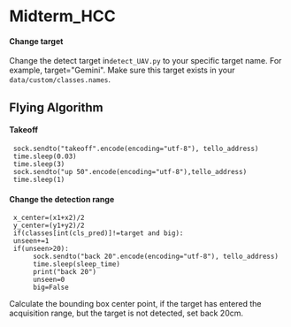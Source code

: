 # Midterm_HCC

#### Change target
Change the detect target in`detect_UAV.py` to your specific target name. For example, target="Gemini".
Make sure this target exists in your `data/custom/classes.names`.

## Flying Algorithm
#### Takeoff
     sock.sendto("takeoff".encode(encoding="utf-8"), tello_address)
     time.sleep(0.03)
     time.sleep(3)
     sock.sendto("up 50".encode(encoding="utf-8"),tello_address)
     time.sleep(1)

#### Change the detection range
     x_center=(x1+x2)/2
     y_center=(y1+y2)/2
     if(classes[int(cls_pred)]!=target and big):
     unseen+=1
     if(unseen>20):
          sock.sendto("back 20".encode(encoding="utf-8"), tello_address)
          time.sleep(sleep_time)
          print("back 20")
          unseen=0
          big=False
Calculate the bounding box center point, if the target has entered the acquisition range, but the target is not detected, set back 20cm.
